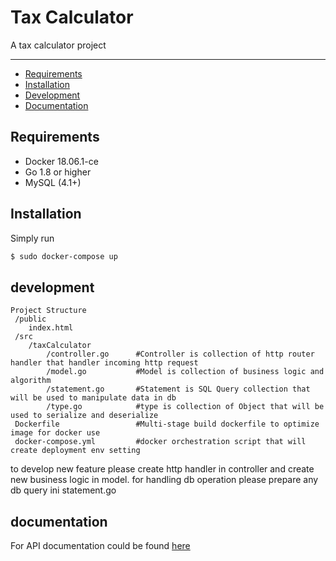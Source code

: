 # Tax Calculator
A tax calculator project

---------------------------------------
 * [Requirements](#requirements)
 * [Installation](#installation)
 * [Development](#development)
 * [Documentation](#documentation)

 ## Requirements
  * Docker 18.06.1-ce
  * Go 1.8 or higher
  * MySQL (4.1+)

## Installation
Simply run 
```bash
$ sudo docker-compose up
```

## development
```
Project Structure
 /public
    index.html
 /src                     
    /taxCalculator
        /controller.go      #Controller is collection of http router handler that handler incoming http request
        /model.go           #Model is collection of business logic and algorithm
        /statement.go       #Statement is SQL Query collection that will be used to manipulate data in db
        /type.go            #type is collection of Object that will be used to serialize and deserialize
 Dockerfile                 #Multi-stage build dockerfile to optimize image for docker use
 docker-compose.yml         #docker orchestration script that will create deployment env setting 
```

to develop new feature please create http handler in controller and create new business logic in model. for handling db operation please prepare any db query ini statement.go

## documentation
For API documentation could be found [here](https://documenter.getpostman.com/view/4946571/RWaGVVmS)